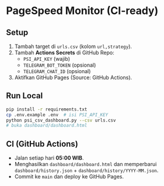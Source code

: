 # PageSpeed Monitor (CI-ready)

## Setup
1. Tambah target di `urls.csv` (kolom `url,strategy`).
2. Tambah **Actions Secrets** di GitHub Repo:
   - `PSI_API_KEY` (wajib)
   - `TELEGRAM_BOT_TOKEN` (opsional)
   - `TELEGRAM_CHAT_ID` (opsional)
3. Aktifkan GitHub Pages (Source: GitHub Actions).

## Run Local
```bash
pip install -r requirements.txt
cp .env.example .env  # isi PSI_API_KEY
python psi_csv_dashboard.py --csv urls.csv
# buka dashboard/dashboard.html
```

## CI (GitHub Actions)
- Jalan setiap hari **05:00 WIB**.
- Menghasilkan `dashboard/dashboard.html` dan memperbarui `dashboard/history.json` + `dashboard/history/YYYY-MM.json`.
- Commit ke `main` dan deploy ke GitHub Pages.
